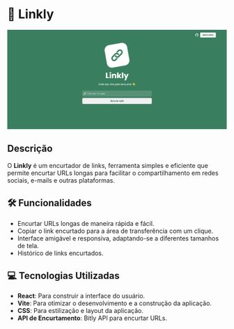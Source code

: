 # 🔗 Linkly

![Imagem de Capa do Projeto](https://github.com/julisales/linkly/blob/main/screenshot.png)

## Descrição

O **Linkly** é um encurtador de links, ferramenta simples e eficiente que permite encurtar URLs longas para facilitar o compartilhamento em redes sociais, e-mails e outras plataformas. 

## 🛠️ Funcionalidades
- Encurtar URLs longas de maneira rápida e fácil.
- Copiar o link encurtado para a área de transferência com um clique.
- Interface amigável e responsiva, adaptando-se a diferentes tamanhos de tela.
- Histórico de links encurtados.

## 💻 Tecnologias Utilizadas
- **React**: Para construir a interface do usuário.
- **Vite**: Para otimizar o desenvolvimento e a construção da aplicação.
- **CSS**: Para estilização e layout da aplicação.
- **API de Encurtamento**: Bitly API para encurtar URLs.
